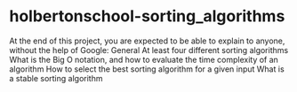 # holbertonschool-sorting_algorithms
At the end of this project, you are expected to be able to explain to anyone, without the help of Google:  General At least four different sorting algorithms What is the Big O notation, and how to evaluate the time complexity of an algorithm How to select the best sorting algorithm for a given input What is a stable sorting algorithm
